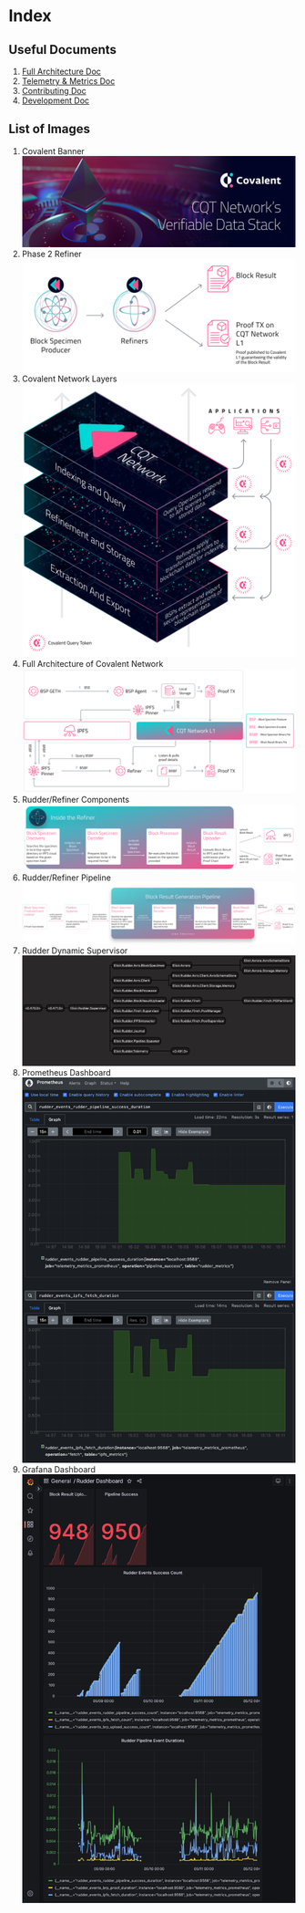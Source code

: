 # Index

## Useful Documents

1. [Full Architecture Doc](./ARCH.md)
1. [Telemetry & Metrics Doc](./METRICS.md)
1. [Contributing Doc](./CONTRIBUTING.md)
1. [Development Doc](./DEVELOPMENT.md)

## List of Images

1. Covalent Banner![Covalent Verifiable Stack](./covalent-1.png)
1. Phase 2 Refiner![Phase 2 Refiner](./phase-2.png)
1. Covalent Network Layers![Covalent Network Layers](./network-layers.png)
1. Full Architecture of Covalent Network![Full Architecture of Covalent Network](./arch-white.png)
1. Rudder/Refiner Components![Rudder/Refiner Components](./components.png)
1. Rudder/Refiner Pipeline![Rudder/Refiner Pipeline](./pipeline-white.png)
1. Rudder Dynamic Supervisor![Rudder Dynamic Supervisor](./supervisor.png)
1. Prometheus Dashboard![Prometheus Dashboard](./prometheus.png)
1. Grafana Dashboard![Grafana Dashboard](./dashboard.png)
